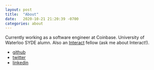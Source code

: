 ```yaml
---
layout: post
title:  "About"
date:   2020-10-21 21:20:39 -0700
categories: about
---
```


Currently working as a software engineer at Coinbase. University of Waterloo SYDE alumn. Also an [Interact][interact] fellow (ask me about Interact!).

- [github][github]
- [twitter][twitter]
- [linkedin][linkedin]


[github]: https://github.com/antiroyalty
[twitter]: https://twitter.com/antiroyalty_
[linkedin]: https://www.linkedin.com/in/asantash/
[interact]: https://joininteract.com/